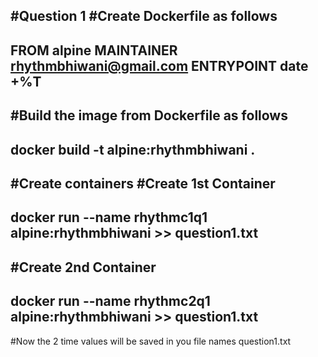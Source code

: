 #Question 1
#Create Dockerfile as follows
------------------------------------
FROM alpine
MAINTAINER rhythmbhiwani@gmail.com
ENTRYPOINT date +%T
------------------------------------

#Build the image from Dockerfile as follows
------------------------------------------
docker build -t alpine:rhythmbhiwani .
------------------------------------------

#Create containers
#Create 1st Container
----------------------------------------------------------------------
docker run --name rhythmc1q1 alpine:rhythmbhiwani >> question1.txt
----------------------------------------------------------------------

#Create 2nd Container
----------------------------------------------------------------------
docker run --name rhythmc2q1 alpine:rhythmbhiwani >> question1.txt
----------------------------------------------------------------------

#Now the 2 time values will be saved in you file names question1.txt
